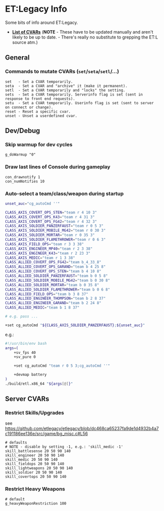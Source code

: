 # ET:Legacy Info
Some bits of info around ET:Legacy.

- [**List of CVARs**](https://etlegacy.readthedocs.io/en/latest/cvars.html)
  (**NOTE** - These have to be updated manually and aren't likely to be up to
  date. - There's really no substitute to grepping the ET:L source atm.)

## General
### Commands to mutate CVARs (`set`/`seta`/`setl`/...)
```
set   - Set a CVAR temporarily.
seta  - Set a CVAR and "archive" it (make it permanent).
setl  - Set a CVAR temporarily and "locks" the setting.
sets  - Set a CVAR temporarily. Serverinfo flag is set (sent in response to front end requests).
setu  - Set a CVAR temporarily. Userinfo flag is set (sent to server on connect or change).
reset - Reset a specific cvar.
unset - Unset a userdefined cvar.

```

## Dev/Debug
### Skip warmup for dev cycles
```
g_doWarmup "0"
```

### Draw last lines of Console during gameplay
```
con_drawnotify 1
con_numNotifies 10
```

### Auto-select a team/class/weapon during startup
```bash
unset_auc="cg_autoCmd ''"

CLASS_AXIS_COVERT_OPS_STEN="team r 4 10 3"
CLASS_AXIS_COVERT_OPS_K43="team r 4 31 3"
CLASS_AXIS_COVERT_OPS_FG42="team r 4 32 3"
CLASS_AXIS_SOLDIER_PANZERFAUST="team r 0 5 3"
CLASS_AXIS_SOLDIER_MOBILE_MG42="team r 0 30 3"
CLASS_AXIS_SOLDIER_MORTAR="team r 0 35 3"
CLASS_AXIS_SOLDIER_FLAMETHROWER="team r 0 6 3"
CLASS_AXIS_FIELD_OPS="team r 3 3 38"
CLASS_AXIS_ENGINEER_MP40="team r 2 3 38"
CLASS_AXIS_ENGINEER_K43="team r 2 23 3"
CLASS_AXIS_MEDIC="team r 1 3 38"
CLASS_ALLIED_COVERT_OPS_FG42="team b_4_33_8"
CLASS_ALLIED_COVERT_OPS_GARAND="team b 4 25 8"
CLASS_ALLIED_COVERT_OPS_STEN="team b 4 10 8"
CLASS_ALLIED_SOLDIER_PANZERFAUST="team b 0 5 8"
CLASS_ALLIED_SOLDIER_MOBILE_MG42="team b 0 30 8"
CLASS_ALLIED_SOLDIER_MORTAR="team b 0 35 8"
CLASS_ALLIED_SOLDIER_FLAMETHROWER="team b 0 6 8"
CLASS_ALLIED_FIELD_OPS="team b 3 8 37"
CLASS_ALLIED_ENGINEER_THOMPSON="team b 2 8 37"
CLASS_ALLIED_ENGINEER_GARAND="team b 2 24 8"
CLASS_ALLIED_MEDIC="team b 1 8 37"

# e.g. pass ...

+set cg_autoCmd "${CLASS_AXIS_SOLDIER_PANZERFAUST};${unset_auc}"
```

e.g.:
```bash
#!/usr/bin/env bash
args=(
    +sv_fps 40
    +sv_pure 0

    +set cg_autoCmd "team r 0 5 3;cg_autoCmd ''"

    +devmap battery
)
./build/etl.x86_64 "${args[@]}"
```

## Server CVARs
### Restrict Skills/Upgrades
see <https://github.com/etlegacy/etlegacy/blob/dc468ca65237fa9de1d4932b4a7c191186ee136e/src/game/bg_misc.c#L56>
```
# defaults
# NOTE - disable by setting -1, e.g.: 'skill_medic -1'
skill_battlesense 20 50 90 140
skill_engineer 20 50 90 140
skill_medic 20 50 90 140
skill_fieldops 20 50 90 140
skill_lightweapons 20 50 90 140
skill_soldier 20 50 90 140
skill_covertops 20 50 90 140
```
### Restrict Heavy Weapons
```
# default
g_heavyWeaponRestriction 100
```

